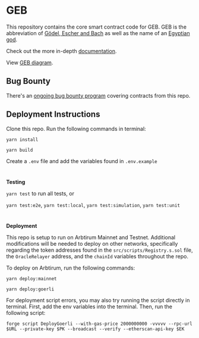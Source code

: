 # GEB

This repository contains the core smart contract code for GEB. GEB is the abbreviation of [Gödel, Escher and Bach](https://en.wikipedia.org/wiki/G%C3%B6del,_Escher,_Bach) as well as the name of an [Egyptian god](https://en.wikipedia.org/wiki/Geb).

Check out the more in-depth [documentation](https://docs.reflexer.finance/).

View [GEB diagram](https://www.figma.com/file/5GL7lVwqNeNKIcANCgCJjl/GEB-Diagram-Share?type=whiteboard&node-id=0-1&t=lRgCKLsTfACuJu1I-0).

## Bug Bounty

There's an [ongoing bug bounty program](https://immunefi.com/bounty/reflexer/) covering contracts from this repo.

## Deployment Instructions

Clone this repo. Run the following commands in terminal:

`yarn install`

`yarn build`

Create a `.env` file and add the variables found in `.env.example`

#

**Testing**

`yarn test` to run all tests, or

`yarn test:e2e`, `yarn test:local`, `yarn test:simulation`, `yarn test:unit`

#

**Deployment**

This repo is setup to run on Arbtirum Mainnet and Testnet. Additional modifications will be needed to deploy on other networks, specifically regarding the token addresses found in the `src/scripts/Registry.s.sol` file, the `OracleRelayer` address, and the `chainId` variables throughout the repo.

To deploy on Arbtirum, run the following commands:

`yarn deploy:mainnet`

`yarn deploy:goerli`

For deployment script errors, you may also try running the script directly in terminal. First, add the env variables into the terminal. Then, run the following script:

`forge script DeployGoerli --with-gas-price 2000000000 -vvvvv --rpc-url $URL --private-key $PK --broadcast --verify --etherscan-api-key $EK`

